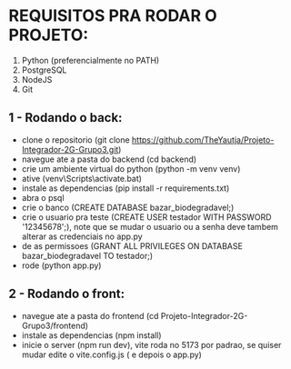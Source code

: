 # REQUISITOS PRA RODAR O PROJETO:
1. Python (preferencialmente no PATH)
2. PostgreSQL
3. NodeJS
4. Git

## 1 - Rodando o back:
* clone o repositorio   (git clone https://github.com/TheYautja/Projeto-Integrador-2G-Grupo3.git)
* navegue ate a pasta do backend   (cd backend)
* crie um ambiente virtual do python   (python -m venv venv)
* ative   (venv\Scripts\activate.bat)
* instale as dependencias   (pip install -r requirements.txt)
* abra o psql
* crie o banco   (CREATE DATABASE bazar_biodegradavel;)
* crie o usuario pra teste   (CREATE USER testador WITH PASSWORD '12345678';), note que se mudar o usuario ou a senha deve tambem alterar as credenciais no app.py
* de as permissoes   (GRANT ALL PRIVILEGES ON DATABASE bazar_biodegradavel TO testador;)
* rode   (python app.py)

## 2 - Rodando o front:
* navegue ate a pasta do frontend   (cd Projeto-Integrador-2G-Grupo3/frontend)
* instale as dependencias (npm install)
* inicie o server (npm run dev), vite roda no 5173 por padrao, se quiser mudar edite o vite.config.js ( e depois o app.py)

